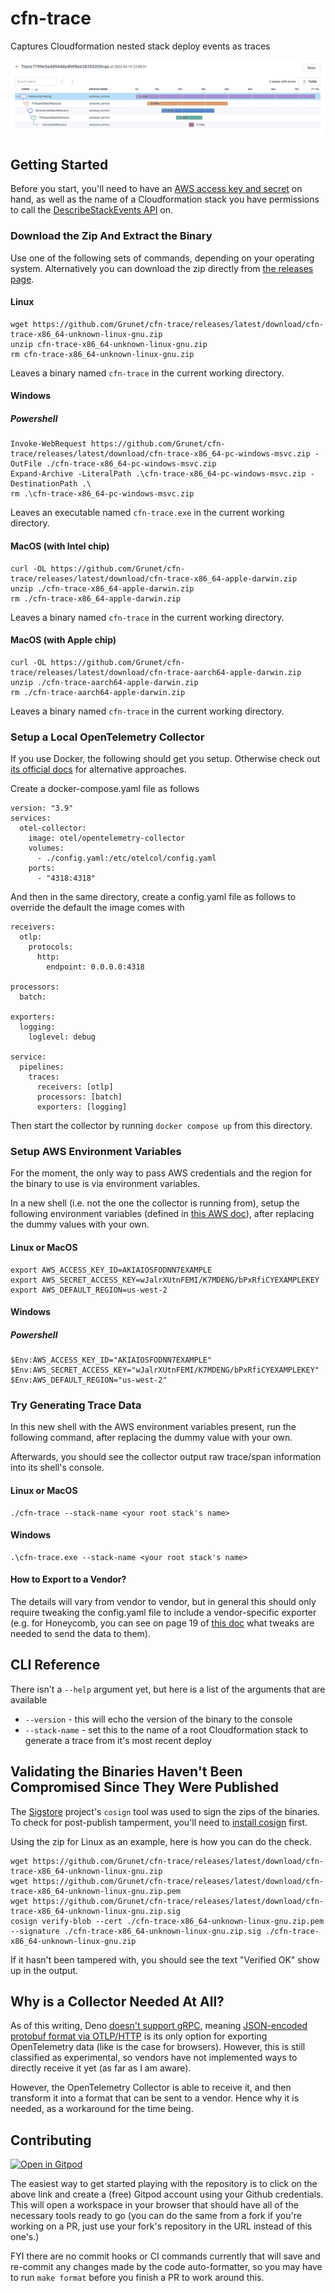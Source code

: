 # cfn-trace

Captures Cloudformation nested stack deploy events as traces

![Five bars of equal height, each one less wide than the one above it, stacked on top of each other to look like an upside down pyramid. Each bar represents a span of time, and its duration is written out on the bar. On the left and inline with each bar is the name associated to each bar, corresponding to the name given to the resource in Cloudformation. There are connecting lines between the names indicating that each bar is considered a child of the one above it.](./examples/hollow-only-nesting/visualization.png)

## Getting Started

Before you start, you'll need to have an
[AWS access key and secret](https://docs.aws.amazon.com/general/latest/gr/aws-sec-cred-types.html#access-keys-and-secret-access-keys)
on hand, as well as the name of a Cloudformation stack you have permissions to
call the
[DescribeStackEvents API](https://docs.aws.amazon.com/AWSCloudFormation/latest/APIReference/API_DescribeStackEvents.html)
on.

### Download the Zip And Extract the Binary

Use one of the following sets of commands, depending on your operating system.
Alternatively you can download the zip directly from
[the releases page](https://github.com/Grunet/cfn-trace/releases).

#### Linux

```
wget https://github.com/Grunet/cfn-trace/releases/latest/download/cfn-trace-x86_64-unknown-linux-gnu.zip
unzip cfn-trace-x86_64-unknown-linux-gnu.zip
rm cfn-trace-x86_64-unknown-linux-gnu.zip
```

Leaves a binary named `cfn-trace` in the current working directory.

#### Windows

##### Powershell

```
Invoke-WebRequest https://github.com/Grunet/cfn-trace/releases/latest/download/cfn-trace-x86_64-pc-windows-msvc.zip -OutFile ./cfn-trace-x86_64-pc-windows-msvc.zip
Expand-Archive -LiteralPath .\cfn-trace-x86_64-pc-windows-msvc.zip -DestinationPath .\
rm .\cfn-trace-x86_64-pc-windows-msvc.zip
```

Leaves an executable named `cfn-trace.exe` in the current working directory.

#### MacOS (with Intel chip)

```
curl -OL https://github.com/Grunet/cfn-trace/releases/latest/download/cfn-trace-x86_64-apple-darwin.zip
unzip ./cfn-trace-x86_64-apple-darwin.zip
rm ./cfn-trace-x86_64-apple-darwin.zip
```

Leaves a binary named `cfn-trace` in the current working directory.

#### MacOS (with Apple chip)

```
curl -OL https://github.com/Grunet/cfn-trace/releases/latest/download/cfn-trace-aarch64-apple-darwin.zip
unzip ./cfn-trace-aarch64-apple-darwin.zip
rm ./cfn-trace-aarch64-apple-darwin.zip
```

Leaves a binary named `cfn-trace` in the current working directory.

### Setup a Local OpenTelemetry Collector

If you use Docker, the following should get you setup. Otherwise check out
[its official docs](https://opentelemetry.io/docs/collector/getting-started/)
for alternative approaches.

Create a docker-compose.yaml file as follows

```
version: "3.9"
services:
  otel-collector:
    image: otel/opentelemetry-collector
    volumes:
      - ./config.yaml:/etc/otelcol/config.yaml
    ports:
      - "4318:4318"
```

And then in the same directory, create a config.yaml file as follows to override
the default the image comes with

```
receivers:
  otlp:
    protocols:
      http:
        endpoint: 0.0.0.0:4318

processors:
  batch:

exporters:
  logging:
    loglevel: debug

service:
  pipelines:
    traces:
      receivers: [otlp]
      processors: [batch]
      exporters: [logging]
```

Then start the collector by running `docker compose up` from this directory.

### Setup AWS Environment Variables

For the moment, the only way to pass AWS credentials and the region for the
binary to use is via environment variables.

In a new shell (i.e. not the one the collector is running from), setup the
following environment variables (defined in
[this AWS doc](https://docs.aws.amazon.com/cli/latest/userguide/cli-configure-envvars.html)),
after replacing the dummy values with your own.

#### Linux or MacOS

```
export AWS_ACCESS_KEY_ID=AKIAIOSFODNN7EXAMPLE
export AWS_SECRET_ACCESS_KEY=wJalrXUtnFEMI/K7MDENG/bPxRfiCYEXAMPLEKEY
export AWS_DEFAULT_REGION=us-west-2
```

#### Windows

##### Powershell

```
$Env:AWS_ACCESS_KEY_ID="AKIAIOSFODNN7EXAMPLE"
$Env:AWS_SECRET_ACCESS_KEY="wJalrXUtnFEMI/K7MDENG/bPxRfiCYEXAMPLEKEY"
$Env:AWS_DEFAULT_REGION="us-west-2"
```

### Try Generating Trace Data

In this new shell with the AWS environment variables present, run the following
command, after replacing the dummy value with your own.

Afterwards, you should see the collector output raw trace/span information into
its shell's console.

#### Linux or MacOS

```
./cfn-trace --stack-name <your root stack's name>
```

#### Windows

```
.\cfn-trace.exe --stack-name <your root stack's name>
```

#### How to Export to a Vendor?

The details will vary from vendor to vendor, but in general this should only
require tweaking the config.yaml file to include a vendor-specific exporter
(e.g. for Honeycomb, you can see on page 19 of
[this doc](https://www.honeycomb.io/wp-content/uploads/2022/03/Front-end-Observability-Whitepaper-1.pdf)
what tweaks are needed to send the data to them).

## CLI Reference

There isn't a `--help` argument yet, but here is a list of the arguments that
are available

- `--version` - this will echo the version of the binary to the console
- `--stack-name` - set this to the name of a root Cloudformation stack to
  generate a trace from it's most recent deploy

## Validating the Binaries Haven't Been Compromised Since They Were Published

The [Sigstore](https://www.sigstore.dev/) project's `cosign` tool was used to
sign the zips of the binaries. To check for post-publish tamperment, you'll need
to [install cosign](https://docs.sigstore.dev/cosign/installation) first.

Using the zip for Linux as an example, here is how you can do the check.

```
wget https://github.com/Grunet/cfn-trace/releases/latest/download/cfn-trace-x86_64-unknown-linux-gnu.zip
wget https://github.com/Grunet/cfn-trace/releases/latest/download/cfn-trace-x86_64-unknown-linux-gnu.zip.pem
wget https://github.com/Grunet/cfn-trace/releases/latest/download/cfn-trace-x86_64-unknown-linux-gnu.zip.sig
cosign verify-blob --cert ./cfn-trace-x86_64-unknown-linux-gnu.zip.pem --signature ./cfn-trace-x86_64-unknown-linux-gnu.zip.sig ./cfn-trace-x86_64-unknown-linux-gnu.zip
```

If it hasn't been tampered with, you should see the text "Verified OK" show up
in the output.

## Why is a Collector Needed At All?

As of this writing, Deno
[doesn't support gRPC](https://github.com/denoland/deno/issues/3326), meaning
[JSON-encoded protobuf format via OTLP/HTTP](https://github.com/open-telemetry/opentelemetry-specification/blob/main/specification/protocol/otlp.md#otlphttp)
is its only option for exporting OpenTelemetry data (like is the case for
browsers). However, this is still classified as experimental, so vendors have
not implemented ways to directly receive it yet (as far as I am aware).

However, the OpenTelemetry Collector is able to receive it, and then transform
it into a format that can be sent to a vendor. Hence why it is needed, as a
workaround for the time being.

## Contributing

[![Open in Gitpod](https://gitpod.io/button/open-in-gitpod.svg)](https://gitpod.io/#https://github.com/Grunet/cfn-trace)

The easiest way to get started playing with the repository is to click on the
above link and create a (free) Gitpod account using your Github credentials.
This will open a workspace in your browser that should have all of the necessary
tools ready to go (you can do the same from a fork if you're working on a PR,
just use your fork's repository in the URL instead of this one's.)

FYI there are no commit hooks or CI commands currently that will save and
re-commit any changes made by the code auto-formatter, so you may have to run
`make format` before you finish a PR to work around this.
